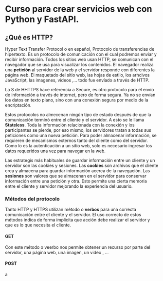 # Curso para crear servicios web con Python y FastAPI.
## ¿Qué es HTTP?
Hyper Text Transfer Protocol o en español, Protocolo de transferencias de hipertexto.
Es un protocolo de comunicación con el cual podremos enviar y recibir información. Todos los sitios web usan HTTP, se comunican con el navegador que se usa para visualizar los contenidos. El navegador realiza una **petición** al servidor de la web y el servidor responde con diferentes la página web. El maquetado del sitio web, las hojas de estilo, los arhcivos JavaScript, las imagenes, videos ,... todo fue envíado a través de HTTP.

La S de HHTTPS hace referencia a Secure, es otro protocolo para el envío de información a través de internet, pero de forma segura. Ya no se envían los datos en texto plano, sino con una conexión segura por medio de la encriptación.

Estos protocolos no almecenan ningún tipo de estado después de que la comunicación terminó entre el cliente y el servidor. A esto se le llama **Stateless**. Toda la información relacionada con la conexión y los participantes se pierde, por eso mismo, los servidores tratan a todas sus peticiones como una nueva petición. Para poder almacenar información, se requieren de mecanismos externos tanto del cliente como del servidor. Como lo es la autenticación a un sitio web, solo es necesario ingresar los datos requeridos una vez para navegar en la web.

Las estrategis más habituales de guardar información entre un cliente y un servidor son las cookies y sesiones. Las **cookies** son archivos que el cliente crea y almacena para guardar información acerca de la navegación. Las **sesiones** son valores que se almacenan en el servidor para conservar información entre una petición y otra. Esto permite una cierta memoria entre el cliente y servidor mejorando la experiencia del usuario.

### Métodos del protocolo
Tanto HTTP y HTTPS utilizan método o **verbos** para una correcta comunicación entre el cliente y el servidor. El uso correcto de estos métodos indica de forma implicita que acción debe realizar el servidor y que es lo que necesita el cliente.
#### GET
Con este método o veerbo nos permite obtener un recurso por parte del servidor, una página web, una imagen, un video , ... 
#### POST
a 